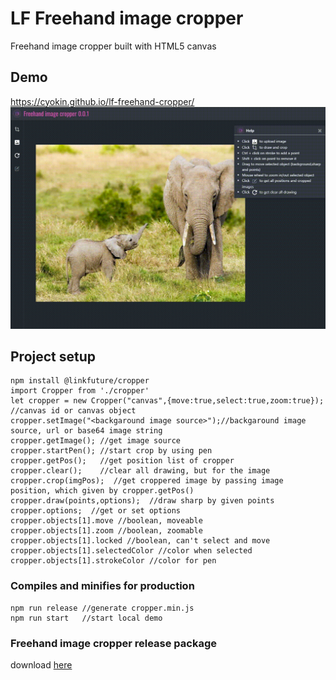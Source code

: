 # LF Freehand image cropper
Freehand image cropper built with HTML5 canvas

## Demo
https://cyokin.github.io/lf-freehand-cropper/ 
![Alt Text](demo/cropper.gif)
## Project setup
```
npm install @linkfuture/cropper
import Cropper from './cropper'
let cropper = new Cropper("canvas",{move:true,select:true,zoom:true}); //canvas id or canvas object
cropper.setImage("<backgaround image source>");//backgaround image source, url or base64 image string
cropper.getImage(); //get image source
cropper.startPen(); //start crop by using pen 
cropper.getPos();   //get position list of cropper 
cropper.clear();    //clear all drawing, but for the image
cropper.crop(imgPos);  //get croppered image by passing image position, which given by cropper.getPos()
cropper.draw(points,options);  //draw sharp by given points
cropper.options;  //get or set options
cropper.objects[1].move //boolean, moveable
cropper.objects[1].zoom //boolean, zoomable
cropper.objects[1].locked //boolean, can't select and move
cropper.objects[1].selectedColor //color when selected
cropper.objects[1].strokeColor //color for pen 
```

### Compiles and minifies for production
```
npm run release //generate cropper.min.js
npm run start   //start local demo
```

### Freehand image cropper release package
download [here](lib/lf-cropper.min.js)
